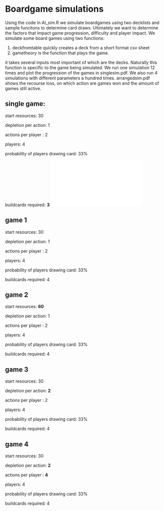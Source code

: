# Boardgame simulations

Using the code in AI_sim.R we simulate boardgames using two decklists and sample funcitons to determine card draws. Ultimately we want to determine the factors that impact game progression, difficulty and player impact.
We simulate some board games using two functions:

1. deckfromtable quickly creates a deck from a short format csv sheet
2. gametheory is the function that plays the game. 

it takes several inputs most important of which are the decks. Naturally this function is specific to the game being simulated. We run one simulation 12 times and plot the progression of the games in singlesim.pdf. We also run 4 simulations with different parameters a hundred times. arrangedsim.pdf shows the recourse loss, on which action are games won and the amount of games still active. 

## single game:
start resources: 30

depletion per action: 1

actions per player : 2

players: 4

probability of players drawing card: 33%

buildcards required: **3**
![alt text](figures/singlesim.pdf)

## game 1
start resources: 30

depletion per action: 1

actions per player : 2

players: 4

probability of players drawing card: 33%

buildcards required: 4

## game 2
start resources: **60**

depletion per action: 1

actions per player : 2

players: 4

probability of players drawing card: 33%

buildcards required: 4

## game 3
start resources: 30

depletion per action: **2**

actions per player : 2

players: 4

probability of players drawing card: 33%

buildcards required: 4

## game 4
start resources: 30

depletion per action: **2**

actions per player : **4**

players: 4

probability of players drawing card: 33%

buildcards required: 4





